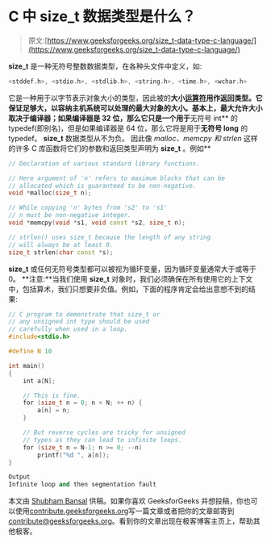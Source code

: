 # C 中 size_t 数据类型是什么？

> 原文:[https://www.geeksforgeeks.org/size_t-data-type-c-language/](https://www.geeksforgeeks.org/size_t-data-type-c-language/)

**size_t** 是一种无符号整数数据类型，在各种头文件中定义，如:

```cpp
<stddef.h>, <stdio.h>, <stdlib.h>, <string.h>, <time.h>, <wchar.h>
```

它是一种用于以字节表示对象大小的类型，因此被的**大小[运算符](http://pubs.opengroup.org/onlinepubs/9699919799/basedefs/stddef.h.html)用作返回类型。它保证足够大，以容纳主机系统可以处理的最大对象的大小。基本上，最大允许大小取决于编译器；如果编译器是 32 位，那么它只是一个用于**无符号 int** 的 typedef(即别名)，但是如果编译器是 64 位，那么它将是用于**无符号 long** 的 typedef。 **size_t** 数据类型从不为负。
因此像 *malloc、memcpy 和 strlen* 这样的许多 C 库函数将它们的参数和返回类型声明为 **size_t** 。例如** 

```cpp
// Declaration of various standard library functions.

// Here argument of 'n' refers to maximum blocks that can be
// allocated which is guaranteed to be non-negative.
void *malloc(size_t n);

// While copying 'n' bytes from 's2' to 's1'
// n must be non-negative integer.
void *memcpy(void *s1, void const *s2, size_t n);

// strlen() uses size_t because the length of any string
// will always be at least 0.
size_t strlen(char const *s);
```

**size_t** 或任何无符号类型都可以被视为循环变量，因为循环变量通常大于或等于 0。
**注意:**当我们使用 **size_t** 对象时，我们必须确保在所有使用它的上下文中，包括算术，我们只想要非负值。例如，下面的程序肯定会给出意想不到的结果:

```cpp
// C program to demonstrate that size_t or
// any unsigned int type should be used 
// carefully when used in a loop.
#include<stdio.h>

#define N 10

int main()
{
    int a[N];

    // This is fine.
    for (size_t n = 0; n < N; ++ n) {
        a[n] = n;
    }

    // But reverse cycles are tricky for unsigned 
    // types as they can lead to infinite loops.
    for (size_t n = N-1; n >= 0; --n)
        printf("%d ", a[n]);
}
```

```cpp
Output
Infinite loop and then segmentation fault

```

本文由 [Shubham Bansal](https://www.quora.com/profile/Shubham-Bansal-209) 供稿。如果你喜欢 GeeksforGeeks 并想投稿，你也可以使用[contribute.geeksforgeeks.org](http://www.contribute.geeksforgeeks.org)写一篇文章或者把你的文章邮寄到 contribute@geeksforgeeks.org。看到你的文章出现在极客博客主页上，帮助其他极客。